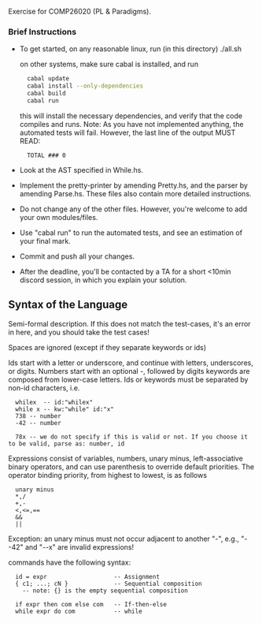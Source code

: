 Exercise for COMP26020 (PL & Paradigms).

### Brief Instructions
* To get started, on any reasonable linux, run (in this directory)
  ./all.sh

  on other systems, make sure cabal is installed, and run
  ```bash
    cabal update
    cabal install --only-dependencies
    cabal build
    cabal run
  ```
  this will install the necessary dependencies, and verify that the code compiles and runs.
  Note: As you have not implemented anything, the automated tests will fail. However, the last line of the output MUST READ:
  ```
    TOTAL ### 0
  ```
* Look at the AST specified in While.hs.
* Implement the pretty-printer by amending Pretty.hs, and the parser by amending Parse.hs. These files also contain more detailed instructions.
* Do not change any of the other files. However, you're welcome to add your own modules/files.
* Use "cabal run" to run the automated tests, and see an estimation of your final mark.
* Commit and push all your changes.
* After the deadline, you'll be contacted by a TA for a short <10min discord session, in which you explain your solution.


## Syntax of the Language
  Semi-formal description. If this does not match the test-cases, it's an error in here, and you should take the test cases!

  Spaces are ignored (except if they separate keywords or ids)

  Ids start with a letter or underscore, and continue with letters, underscores, or digits.
  Numbers start with an optional -, followed by digits
  keywords are composed from lower-case letters.
  Ids or keywords must be separated by non-id characters, i.e.
  ```
    whilex  -- id:"whilex"
    while x -- kw:"while" id:"x"
    738 -- number
    -42 -- number

    78x -- we do not specify if this is valid or not. If you choose it to be valid, parse as: number, id
  ```
  Expressions consist of variables, numbers, unary minus, left-associative binary operators, and can use parenthesis to override default priorities.
  The operator binding priority, from highest to lowest, is as follows
  ```
    unary minus
    *,/
    +,-
    <,<=,==
    &&
    ||
  ```
  Exception: an unary minus must not occur adjacent to another "-", e.g., "--42" and "--x" are invalid expressions!

  commands have the following syntax:
  ```
    id = expr                   -- Assignment
    { c1; ...; cN }             -- Sequential composition
      -- note: {} is the empty sequential composition

    if expr then com else com   -- If-then-else
    while expr do com           -- while
  ```
